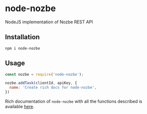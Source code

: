 # node-nozbe
NodeJS implementation of Nozbe REST API

## Installation 
`npm i node-nozbe`

## Usage
```javascript
const nozbe = require('node-nozbe');

nozbe.addTask(clientId, apiKey, {
  name: 'Create rich docs for node-nozbe',
})
```
Rich documentation of `node-nozbe` with all the functions described is available [here](/DOCS.md). 
